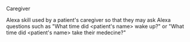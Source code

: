 Caregiver

Alexa skill used by a patient's caregiver so that they may ask Alexa questions such as "What time did <patient's name> wake up?" or "What time did <patient's name> take their medecine?"
